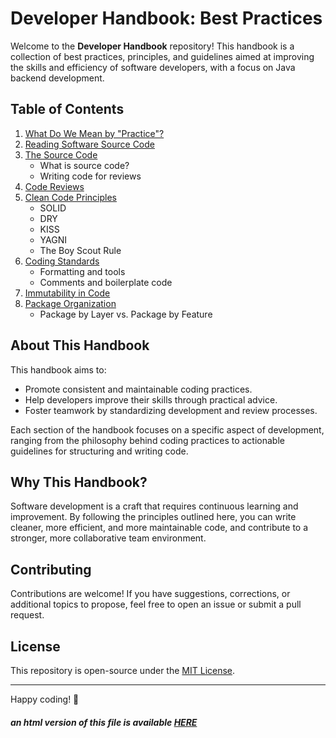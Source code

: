 # Developer Handbook: Best Practices

Welcome to the **Developer Handbook** repository! This handbook is a collection of best practices, principles, and guidelines aimed at improving the skills and efficiency of software developers, with a focus on Java backend development.

## Table of Contents
1. [What Do We Mean by "Practice"?](./sections/What_Practice.md)
2. [Reading Software Source Code](./sections/Reading_Source_Code.md)
3. [The Source Code](./sections/The_Source_Code.md)
    - What is source code?
    - Writing code for reviews
4. [Code Reviews](./sections/Code_Reviews.md)
5. [Clean Code Principles](./sections/Clean_Code.md)
    - SOLID
    - DRY
    - KISS
    - YAGNI
    - The Boy Scout Rule
6. [Coding Standards](./sections/Coding_Standards.md)
    - Formatting and tools
    - Comments and boilerplate code
7. [Immutability in Code](./sections/Immutability.md)
8. [Package Organization](./sections/Package_Organization.md)
    - Package by Layer vs. Package by Feature

## About This Handbook

This handbook aims to:
- Promote consistent and maintainable coding practices.
- Help developers improve their skills through practical advice.
- Foster teamwork by standardizing development and review processes.

Each section of the handbook focuses on a specific aspect of development, ranging from the philosophy behind coding practices to actionable guidelines for structuring and writing code.

## Why This Handbook?

Software development is a craft that requires continuous learning and improvement. By following the principles outlined here, you can write cleaner, more efficient, and more maintainable code, and contribute to a stronger, more collaborative team environment.

## Contributing

Contributions are welcome! If you have suggestions, corrections, or additional topics to propose, feel free to open an issue or submit a pull request.

## License

This repository is open-source under the [MIT License](./LICENSE.md).

---

Happy coding! 🎉

##### an html version of this file is available [HERE](https://gnespolino.github.io/devhandbook/docs/index.html)
